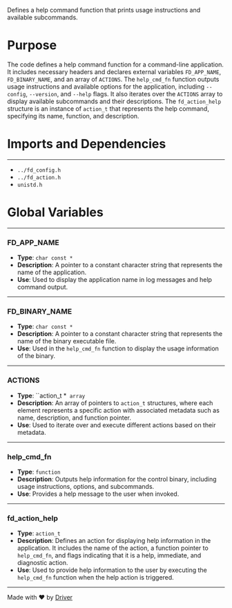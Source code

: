 <!--------------------------------------------------------------------------------->
<!-- IMPORTANT: This file is auto-generated by Driver (https://driver.ai). -------->
<!-- Manual edits may be overwritten on future commits. --------------------------->
<!--------------------------------------------------------------------------------->

Defines a help command function that prints usage instructions and available subcommands.

# Purpose
The code defines a help command function for a command-line application. It includes necessary headers and declares external variables `FD_APP_NAME`, `FD_BINARY_NAME`, and an array of `ACTIONS`. The `help_cmd_fn` function outputs usage instructions and available options for the application, including `--config`, `--version`, and `--help` flags. It also iterates over the `ACTIONS` array to display available subcommands and their descriptions. The `fd_action_help` structure is an instance of `action_t` that represents the help command, specifying its name, function, and description.
# Imports and Dependencies

---
- `../fd_config.h`
- `../fd_action.h`
- `unistd.h`


# Global Variables

---
### FD\_APP\_NAME
- **Type**: ``char const *``
- **Description**: A pointer to a constant character string that represents the name of the application.
- **Use**: Used to display the application name in log messages and help command output.


---
### FD\_BINARY\_NAME
- **Type**: ``char const *``
- **Description**: A pointer to a constant character string that represents the name of the binary executable file.
- **Use**: Used in the `help_cmd_fn` function to display the usage information of the binary.


---
### ACTIONS
- **Type**: ``action_t *` array`
- **Description**: An array of pointers to `action_t` structures, where each element represents a specific action with associated metadata such as name, description, and function pointer.
- **Use**: Used to iterate over and execute different actions based on their metadata.


---
### help\_cmd\_fn
- **Type**: `function`
- **Description**: Outputs help information for the control binary, including usage instructions, options, and subcommands.
- **Use**: Provides a help message to the user when invoked.


---
### fd\_action\_help
- **Type**: ``action_t``
- **Description**: Defines an action for displaying help information in the application. It includes the name of the action, a function pointer to `help_cmd_fn`, and flags indicating that it is a help, immediate, and diagnostic action.
- **Use**: Used to provide help information to the user by executing the `help_cmd_fn` function when the help action is triggered.



---
Made with ❤️ by [Driver](https://www.driver.ai/)